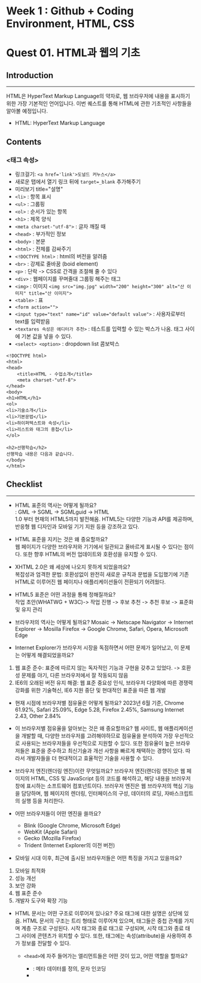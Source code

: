 # Week 1 : Github + Coding Environment, HTML, CSS
# Quest 01. HTML과 웹의 기초
## Introduction
---
HTML은 HyperText Markup Language의 약자로, 웹 브라우저에 내용을 표시하기 위한 가장 기본적인 언어입니다. 이번 퀘스트를 통해 HTML에 관한 기초적인 사항들을 알아볼 예정입니다.   
- HTML: HyperText Markup Language   

## Contents
### <태그 속성>
- 링크걸기: `<a href='link'>도널드 커누스</a>`
- 새로운 탭에서 열기 링크 뒤에 `target=_blank` 추가해주기
- 미리보기 title="설명"
- `<li>` : 항목 표시
- `<ul>` : 그룹핑
- `<ol>` : 순서가 있는 항목
- `<h1>` : 제목 양식
- `<meta charset-"utf-8">` : 글자 깨질 때
- `<head>` : 부가적인 정보
- `<body>` : 본문
- `<html>` : 전체를 감싸주기
- `<!DOCTYPE html>` : html의 버전을 알려줌
- `<br>` : 강제로 줄바꿈 (boid element)
- `<p>` : 단락 -> CSS로 간격을 조절해 줄 수 있다
- `<div>` : 웹페이지를 꾸며줄대 그룹핑 해주는 태그
- `<img>` : 이미지 `<img src="img.jpg" width="200" height="300" alt="산 이미지" title="산 이미지">`
- `<table>` : 표
- `<form action="">` 
- `<input type="text" name="id" value="default value">` : 사용자로부터 text를 입력받음
- `<textares 속성은 에디터가 추천>` : 테스트를 입력할 수 있는 박스가 나옴. 태그 사이에 기본 값을 넣을 수 있다.
- `<select> <option>` : dropdown list 콤보박스


```
<!DOCTYPE html>
<html>
<head>
    <title>HTML - 수업소개</title>
    <meta charset-"utf-8">
</head>
<body>
<h1>HTML</h1>
<ol>
<li>기술소개</li>
<li>기본문법</li>
<li>하이퍼텍스트와 속성</li>
<li>리스트와 태그의 중첩</li>
</ol>

<h2>선행학습</h2>
선행학습 내용은 다음과 같습니다.
</body>
</html>
```



## Checklist
---
- HTML 표준의 역사는 어떻게 될까요?   
: GML -> SGML -> SGMLguid -> HTML   
1.0 부터 현재의 HTML5까지 발전해옴. HTML5는 다양한 기능과 API를 제공하며, 반응형 웹 디자인과 모바일 기기 지원 등을 강조하고 있다. 

- HTML 표준을 지키는 것은 왜 중요할까요?   
웹 페이지가 다양한 브라우저와 기기에서 일관되고 올바르게 표시될 수 있다는 점이다. 또한 향후 HTML의 버전 업데이트와 호환성을 유지할 수 있다. 

- XHTML 2.0은 왜 세상에 나오지 못하게 되었을까요?   
복잡성과 엄격한 문법: 호환성없이 완전히 새로운 규칙과 문법을 도입했기에 기존 HTML로 이루어진 웹 페이지나 애플리케이션들이 전환되기 어려웠다.

- HTML5 표준은 어떤 과정을 통해 정해질까요?     
작업 초안(WHATWG + W3C)-> 작업 진행 -> 후보 추천 -> 추천 후보 -> 표준화 및 유지 관리

- 브라우저의 역사는 어떻게 될까요?
Mosaic -> Netscape Navigator -> Internet Explorer -> Mosilla Firefox -> Google Chrome, Safari, Opera, Microsoft Edge

- Internet Explorer가 브라우저 시장을 독점하면서 어떤 문제가 일어났고, 이 문제는 어떻게 해결되었을까요?
1. 웹 표준 준수: 표준에 따르지 않는 독자적인 기능과 구현을 갖추고 있었다. -> 호환성 문제를 야기, 다른 브라우저에서 잘 작동되지 않음
2. IE6의 오래된 버전 유지
해결: 웹 표준 중요성 인식, 브라우저 다양화에 따른 경쟁력 강화를 위한 기술혁신, IE6 지원 중단 및 현대적인 표준을 따른 웹 개발

- 현재 시점에 브라우저별 점유율은 어떻게 될까요? 
2023년 6월 기준, Chrome 61.92%, Safari 25.09%, Edge 5.28, Firefox 2.45%, Samsung Internet 2.43, Other 2.84%

- 이 브라우저별 점유율을 알아보는 것은 왜 중요할까요?
웹 사이트, 웹 애플리케이션을 개발할 때, 다양한 브라우저를 고려해야하므로 점유율을 분석하여 가장 우선적으로 사용되는 브라우저들을 우선적으로 지원할 수 있다. 또한 점유율이 높은 브라우저들은 표준을 준수하고 최신기술과 개선 사항을 빠르게 채택하는 경향이 있다. 따라서 개발자들을 더 현대적이고 효율적인 기술을 사용할 수 있다.

- 브라우저 엔진(렌더링 엔진)이란 무엇일까요? 
브라우저 엔진(랜더링 엔진)은 웹 페이지의 HTML, CSS 및 JavaScript 등의 코드를 해석하고, 해당 내용을 브러우저 창에 표시하는 소프트웨어 컴포넌트이다. 브러우저 엔진은 웹 브라우저의 핵심 기능을 담당하며, 웹 페이지의 렌더링, 인터페이스의 구성, 데이터의 로딩, 자바스크립트의 실행 등을 처리한다.

- 어떤 브라우저들이 어떤 엔진을 쓸까요?
    - Blink (Google Chrome, Microsoft Edge)
    - WebKit (Apple Safari)
    - Gecko (Mozilla Firefox)
    - Trident (Internet Explorer의 이전 버전)

- 모바일 시대 이후, 최근에 출시된 브라우저들은 어떤 특징을 가지고 있을까요?
1. 모바일 최적화
2. 성능 개선
3. 보안 강화
4. 웹 표준 준수
5. 개발자 도구와 확장 기능

- HTML 문서는 어떤 구조로 이루어져 있나요?
주요 태그에 대한 설명은 상단에 있음. HTML 문서의 구조는 트리 형태로 이루어져 있으며, 태그들은 중첩 관계를 가지며 계층 구조로 구성된다. 시작 태그와 종료 태그로 구성되며, 시작 태그와 종료 태그 사이에 콘텐츠가 위치할 수 있다. 또한, 태그에는 속성(attribute)을 사용하여 추가 정보를 전달할 수 있다. 

  - `<head>`에 자주 들어가는 엘리먼트들은 어떤 것이 있고, 어떤 역할을 할까요?
    - <meta> : 메타 데이터를 정의, 문자 인코딩
    - <title> : 웹 페이지 제목 정의
    - <link> : 외부 스타일 시트(CSS) 파일이나 파비콘 등을 연결하는 엘리먼트
    - <style> : HTML 문서 내에 직접 CSS 스타일을 정의하는 엘리먼트
    - <script> : JavaScript 파일을 로드하는 엘리먼트
    - <base> : 문서 내에서 상대적인 URL 경로를 해석할 때 사용할 기준 URL을 설정한다.
    - <noscript> : JavaScript가 비활성화 되었을 때 대체 콘텐츠를 제공한다.
    - <meta http-equiv="refresh"> : 일정 시간이 지난 후에 페이지를 자동으로 새로고침한다.

  - 시맨틱 태그는 무엇일까요?
  의미론적인. HTML5에서 도입된 태그로, 웹 페이지의 구조와 의미를 명확하게 전달하는 역할을 한다.
    - 시맨틱 엘리먼트를 사용하면 어떤 점이 좋을까요?
    각각의 태그는 그 자체로 특정한 의미를 가지며, 콘텐츠의 의도와 의미를 개발자와 검색 엔진에 전달한다. 이는 검색 엔진 최적화(SEO)에 도움이 되고, 검색 결과에서의 가시성을 향상시킬 수 있다.
    - `<section>`과 `<div>, <header>, <footer>, <article>` 엘리먼트의 차이점은 무엇인가요?
        - `<section>` : 역할이 분명하지 않음.독립적인 구획, 주제나 콘텐츠의 그룹을 의미적으로 구분한다.
        - `<div>` : 문서의 구획을 나눌 때 사용되며, 아무런 의미를 가지고 있지 않은 일반적인 컨테이너이다. 의미부여가 아니라 레이아웃 요소로 주로 사용된다.
        - `<header>` : 웹 페이지나 섹션의 헤더(머리말)를 나타낸다. 상단에 위치하며 웹 페이지의 제목, 로고, 네비게이션 메뉴 등의 콘텐츠를 포함한다.
        - `<footer>` : 웹 페이지나 섹션의 푸터(바닥글)를 나타낸다. 주로 저작권 정보, 연락처 정보, 관련 링크 등의 푸터 콘텐츠를 포함한다.
        - `<article>` : 본문. 블로그 글, 뉴스 기사, 포험 게시물 등과 같이 독립적으로 구성되거나 재사용 가능한 콘텐츠를 그룹화한다.
        - 추가 `<nav>` : 어떤 것이 웹 페이지를 탐색할 때 사용하는 네비게이션인지 의미를 부여.
  - 블록 레벨 엘리먼트와 인라인 엘리먼트는 어떤 차이가 있을까요?
    HTML 요소의 특성과 렌더링 방식에 대한 차이가 있다.
    - 블록 레벨 엘리먼트 : 새로운 블록을 형성하여 콘텐츠를 묶는 데 사용된다.
        - 한 줄을 전부 처지하며, 가로 폭을 사용 가능한 최대로 늘린다.
        - 예시) `<div>, <p>, <h1>~<h6>, <section>, <article>, <footer>`
        - 기본적으로 새로운 줄에서 시작하고 종료된다. 따라서 자동으로 줄 바꿈이 적용된다.
        - 다른 블록 레벨 엘리먼트와 인라인 엘리먼트를 포함할 수 있다.

    - 인라인 엘리먼트: 문장이나 텍스트의 일부를 감싸는 데 사용된다.
        - 문장 내에서 콘텐츠를 표현하며, 가로 폭을 필요한 만큼만 차지한다. 
        - 예시) `<span>, <a>, <strong>, <em>, <img>`
        - 문장 내에서 표현되기 때문에 자동으로 줄 바꿈이 일어나지 않는다.
        - 다른 인라인 엘리먼트를 포함할 수 있지만, 블록 레벨 엘리먼트를 직접 포함할 수는 없다.

<!--ex-->
![HTML Block and Inline Elements](https://github.com/AnYeHyeon/img/blob/main/html%20block%20level%20inline%20elements.jpg)   

[HTML Block and Inline Elements](https://parkminseob.github.io/html/css/htmlCss-08/)

## Quest
---
![html skeleton](https://github.com/AnYeHyeon/img/blob/main/html%20skeleton.png)   
### 과제 코드
[quest1 html code](https://github.com/AnYeHyeon/2023-SME-SW-Bootcamp/blob/main/Yehyeon/Quest01_skeleton.html)